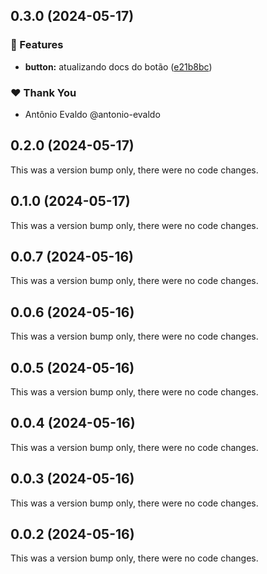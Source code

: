 ## 0.3.0 (2024-05-17)


### 🚀 Features

- **button:** atualizando docs do botão ([e21b8bc](https://github.com/antonio-evaldo/alfabit-monorepo-nx-19/commit/e21b8bc))

### ❤️  Thank You

- Antônio Evaldo @antonio-evaldo

## 0.2.0 (2024-05-17)

This was a version bump only, there were no code changes.

## 0.1.0 (2024-05-17)

This was a version bump only, there were no code changes.

## 0.0.7 (2024-05-16)

This was a version bump only, there were no code changes.

## 0.0.6 (2024-05-16)

This was a version bump only, there were no code changes.

## 0.0.5 (2024-05-16)

This was a version bump only, there were no code changes.

## 0.0.4 (2024-05-16)

This was a version bump only, there were no code changes.

## 0.0.3 (2024-05-16)

This was a version bump only, there were no code changes.

## 0.0.2 (2024-05-16)

This was a version bump only, there were no code changes.